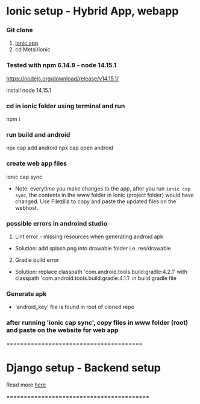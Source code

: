 # Ionic setup - Hybrid App, webapp

### Git clone
1. [Ionic app](https://github.com/SyncBAND/Metsi.git)
2. cd Metsi/ionic

### Tested with npm 6.14.8 - node 14.15.1
https://nodejs.org/download/release/v14.15.1/

install node 14.15.1

### cd in ionic folder using terminal and run
npm i

### run build and android
npx cap add android
npx cap open android

### create web app files
ionic cap sync

- Note: everytime you make changes to the app, after you run `ionic cap sync`, the contents in the www folder in Ionic (project folder) would have changed. Use Filezilla to copy and paste the updated files on the webhost.

### possible errors in androind studio
1. Lint error - missing resources when generating android apk
- Solution: add splash.png into drawable folder i.e. res/drawable
2. Gradle build error
- Solution: replace classpath 'com.android.tools.build:gradle:4.2.1' with classpath 'com.android.tools.build:gradle:4.1.1' in build.gradle file

### Generate apk
- 'android_key' file is found in root of cloned repo


### after running 'ionic cap sync', copy files in www folder (root) and paste on the website for web app


=======================================

# Django setup - Backend setup

Read more [here](https://github.com/SyncBAND/Metsi/blob/main/django/setup.txt)

=========================================

